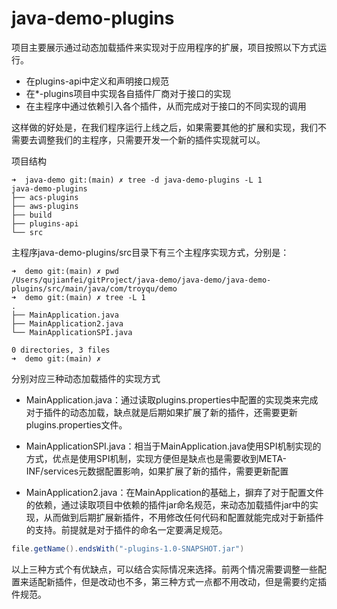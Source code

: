 # java-demo-plugins

项目主要展示通过动态加载插件来实现对于应用程序的扩展，项目按照以下方式运行。

* 在plugins-api中定义和声明接口规范
* 在*-plugins项目中实现各自插件厂商对于接口的实现
* 在主程序中通过依赖引入各个插件，从而完成对于接口的不同实现的调用

这样做的好处是，在我们程序运行上线之后，如果需要其他的扩展和实现，我们不需要去调整我们的主程序，只需要开发一个新的插件实现就可以。

项目结构

```shell
➜  java-demo git:(main) ✗ tree -d java-demo-plugins -L 1  
java-demo-plugins
├── acs-plugins
├── aws-plugins
├── build
├── plugins-api
└── src

```

主程序java-demo-plugins/src目录下有三个主程序实现方式，分别是：

```shell
➜  demo git:(main) ✗ pwd
/Users/qujianfei/gitProject/java-demo/java-demo/java-demo-plugins/src/main/java/com/troyqu/demo
➜  demo git:(main) ✗ tree -L 1
.
├── MainApplication.java
├── MainApplication2.java
└── MainApplicationSPI.java

0 directories, 3 files
➜  demo git:(main) ✗ 

```

分别对应三种动态加载插件的实现方式

* MainApplication.java：通过读取plugins.properties中配置的实现类来完成对于插件的动态加载，缺点就是后期如果扩展了新的插件，还需要更新plugins.properties文件。


* MainApplicationSPI.java：相当于MainApplication.java使用SPI机制实现的方式，优点是使用SPI机制，实现方便但是缺点也是需要收到META-INF/services元数据配置影响，如果扩展了新的插件，需要更新配置


* MainApplication2.java：在MainApplication的基础上，摒弃了对于配置文件的依赖，通过读取项目中依赖的插件jar命名规范，来动态加载插件jar中的实现，从而做到后期扩展新插件，不用修改任何代码和配置就能完成对于新插件的支持。前提就是对于插件的命名一定要满足规范。

```java
file.getName().endsWith("-plugins-1.0-SNAPSHOT.jar")
```

以上三种方式个有优缺点，可以结合实际情况来选择。前两个情况需要调整一些配置来适配新插件，但是改动也不多，第三种方式一点都不用改动，但是需要约定插件规范。
